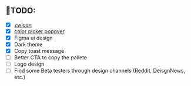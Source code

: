 ## 🚧TODO:

- [X] [zwicon](https://www.zwicon.com/cheatsheet.html)
- [X] [color picker popover](https://casesandberg.github.io/react-color/#examples)
- [X] Figma ui design
- [X] Dark theme
- [X] Copy toast message
- [ ] Better CTA to copy the pallete
- [ ] Logo design
- [ ] Find some Beta testers through design channels (Reddit, DeisgnNews, etc.)
